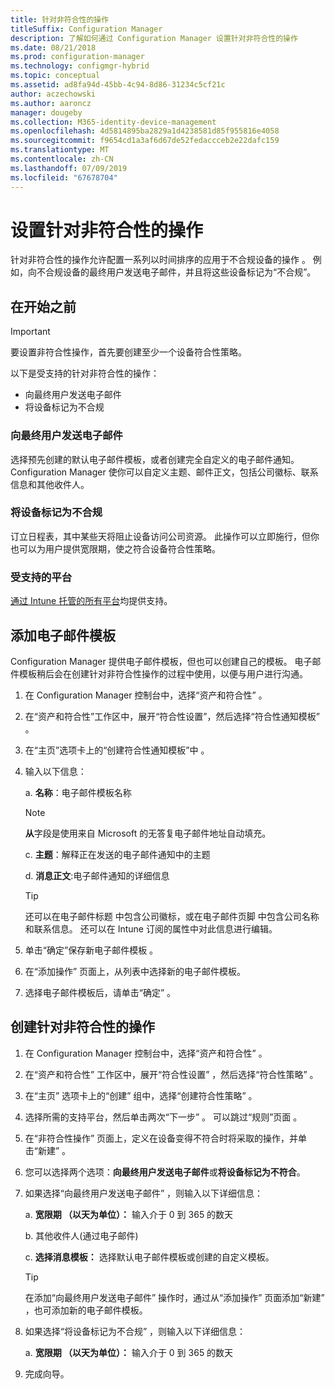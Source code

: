 ```yaml
---
title: 针对非符合性的操作
titleSuffix: Configuration Manager
description: 了解如何通过 Configuration Manager 设置针对非符合性的操作
ms.date: 08/21/2018
ms.prod: configuration-manager
ms.technology: configmgr-hybrid
ms.topic: conceptual
ms.assetid: ad8fa94d-45bb-4c94-8d86-31234c5cf21c
author: aczechowski
ms.author: aaroncz
manager: dougeby
ms.collection: M365-identity-device-management
ms.openlocfilehash: 4d5814895ba2829a1d4238581d85f955816e4058
ms.sourcegitcommit: f9654cd1a3af6d67de52fedaccceb2e22dafc159
ms.translationtype: MT
ms.contentlocale: zh-CN
ms.lasthandoff: 07/09/2019
ms.locfileid: "67678704"
---
```

# <a name="set-up-actions-for-non-compliance"></a>设置针对非符合性的操作

针对非符合性的操作允许配置一系列以时间排序的应用于不合规设备的操作  。 例如，向不合规设备的最终用户发送电子邮件，并且将这些设备标记为“不合规”。



## <a name="before-you-begin"></a>在开始之前

> [!IMPORTANT]  
> 要设置非符合性操作，首先要创建至少一个设备符合性策略。  

以下是受支持的针对非符合性的操作：

- 向最终用户发送电子邮件
- 将设备标记为不合规

### <a name="send-e-mail-to-end-user"></a>向最终用户发送电子邮件

选择预先创建的默认电子邮件模板，或者创建完全自定义的电子邮件通知。 Configuration Manager 使你可以自定义主题、邮件正文，包括公司徽标、联系信息和其他收件人。

### <a name="mark-devices-non-compliant"></a>将设备标记为不合规

订立日程表，其中某些天将阻止设备访问公司资源。 此操作可以立即施行，但你也可以为用户提供宽限期，使之符合设备符合性策略。

### <a name="supported-platforms"></a>受支持的平台

[通过 Intune 托管的所有平台](https://docs.microsoft.com/intune/supported-devices-browsers)均提供支持。



## <a name="to-add-an-email-template"></a>添加电子邮件模板

Configuration Manager 提供电子邮件模板，但也可以创建自己的模板。 电子邮件模板稍后会在创建针对非符合性操作的过程中使用，以便与用户进行沟通。

1. 在 Configuration Manager 控制台中，选择“资产和符合性”  。  

2. 在“资产和符合性”工作区中，展开“符合性设置”，然后选择“符合性通知模板”    。  

3. 在“主页”选项卡上的“创建符合性通知模板”中   。  

4. 输入以下信息：  

    a. **名称**：电子邮件模板名称  

    > [!Note]  
    > **从**字段是使用来自 Microsoft 的无答复电子邮件地址自动填充。<!--SCCMDocs issue 652-->  

    c. **主题**：解释正在发送的电子邮件通知中的主题  

    d. **消息正文**:电子邮件通知的详细信息  

    > [!TIP]  
    > 还可以在电子邮件标题  中包含公司徽标，或在电子邮件页脚  中包含公司名称和联系信息。 还可以在 Intune 订阅的属性中对此信息进行编辑。  

5. 单击“确定”保存新电子邮件模板  。  

6. 在“添加操作”  页面上，从列表中选择新的电子邮件模板。  

7. 选择电子邮件模板后，请单击“确定”  。  



## <a name="to-create-actions-for-non-compliance"></a>创建针对非符合性的操作

1. 在 Configuration Manager 控制台中，选择“资产和符合性”  。  

2. 在“资产和符合性”  工作区中，展开“符合性设置”  ，然后选择“符合性策略”  。  

3. 在“主页”  选项卡上的“创建”  组中，选择“创建符合性策略”  。  

4. 选择所需的支持平台，然后单击两次“下一步”   。 可以跳过“规则”页面  。  

5. 在“非符合性操作”  页面上，定义在设备变得不符合时将采取的操作，并单击“新建”  。  

6. 您可以选择两个选项：**向最终用户发送电子邮件**或**将设备标记为不符合**。  

7. 如果选择“向最终用户发送电子邮件”  ，则输入以下详细信息：  

    a. **宽限期 （以天为单位）：** 输入介于 0 到 365 的数天  

    b. 其他收件人(通过电子邮件)   

    c. **选择消息模板：** 选择默认电子邮件模板或创建的自定义模板。  

    > [!TIP]   
    > 在添加“向最终用户发送电子邮件”  操作时，通过从“添加操作”  页面添加“新建”  ，也可添加新的电子邮件模板。  

8. 如果选择“将设备标记为不合规”  ，则输入以下详细信息：  

    a. **宽限期 （以天为单位）：** 输入介于 0 到 365 的数天  

9. 完成向导。  

